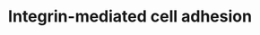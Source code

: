 ---
annotations:
- id: PW:0000286
  parent: signaling pathway
  type: Pathway Ontology
  value: integrin mediated signaling pathway
authors:
- 169.230.77.174
- MaintBot
- Thomas
- Ddigles
- AlexanderPico
- Mkutmon
- DeSl
- Eweitz
citedin:
- link: PMC9033237
description: 'Integrins are receptors that mediate attachment between a cell and the
  tissues surrounding it, which may be other cells or the extracellular matrix (ECM).
  They also play a role in cell signaling and thereby define cellular shape, mobility,
  and regulate the cell cycle.  Source: [[wikipedia:Integrins|Wikipedia]]'
last-edited: 2021-05-11
organisms:
- Mus musculus
redirect_from:
- /index.php/Pathway:WP6
- /instance/WP6
- /instance/WP6_rr116713
revision: r116713
schema-jsonld:
- '@context': https://schema.org/
  '@id': https://wikipathways.github.io/pathways/WP6.html
  '@type': Dataset
  creator:
    '@type': Organization
    name: WikiPathways
  description: 'Integrins are receptors that mediate attachment between a cell and
    the tissues surrounding it, which may be other cells or the extracellular matrix
    (ECM). They also play a role in cell signaling and thereby define cellular shape,
    mobility, and regulate the cell cycle.  Source: [[wikipedia:Integrins|Wikipedia]]'
  keywords:
  - Actn1
  - Akt1
  - Akt2
  - Akt3
  - Araf
  - Arhgef7
  - Bcar1
  - Braf
  - Capn1
  - Capn10
  - Capn11
  - Capn2
  - Capn3
  - Capn5
  - Capn6
  - Capn7
  - Capn9
  - Capns1
  - Cav1
  - Cav2
  - Cav3
  - Cdc42
  - Crk
  - Csk
  - Dock1
  - Fyn
  - Git2
  - Grb2
  - Hras1
  - Ilk
  - Itga1
  - Itga10
  - Itga11
  - Itga2
  - Itga2b
  - Itga3
  - Itga4
  - Itga5
  - Itga6
  - Itga7
  - Itga8
  - Itga9
  - Itgad
  - Itgae
  - Itgal
  - Itgam
  - Itgav
  - Itgax
  - Itgb1
  - Itgb2
  - Itgb3
  - Itgb4
  - Itgb5
  - Itgb6
  - Itgb7
  - Itgb8
  - Map2k1
  - Map2k2
  - Map2k3
  - Map2k5
  - Map2k6
  - Mapk1
  - Mapk10
  - Mapk12
  - Mapk4
  - Mapk6
  - Mapk7
  - Mylk2
  - Myo
  - Pak1
  - Pak2
  - Pak3
  - Pak4
  - Pak6
  - Pdpk1
  - Pik3r2
  - Ptk2
  - Pxn
  - Rac1
  - Rac2
  - Rac3
  - Raf1
  - Rap1a
  - Rap1b
  - Rapgef1
  - Rho
  - Rock1
  - Rock2
  - Sepp1
  - Shc1
  - Shc3
  - Sorbs1
  - Sos1
  - Src
  - Tln1
  - Tns1
  - Vasp
  - Vav2
  - Vav3
  - Vcl
  - Zyx
  license: CC0
  name: Integrin-mediated cell adhesion
seo: CreativeWork
title: Integrin-mediated cell adhesion
wpid: WP6
---